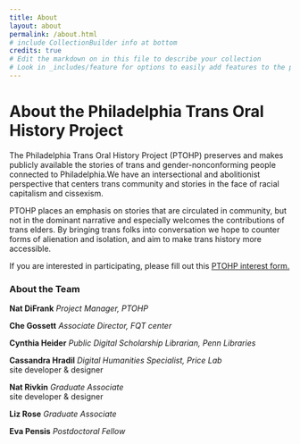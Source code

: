 ```yaml
---
title: About
layout: about
permalink: /about.html
# include CollectionBuilder info at bottom
credits: true
# Edit the markdown on in this file to describe your collection
# Look in _includes/feature for options to easily add features to the page
---
```


<!-- {% include feature/jumbotron.html objectid="https://cdil.lib.uidaho.edu/images/palouse_sm.jpg" %}  -->

<!-- {% include feature/nav-menu.html sections="About CollectionBuilder CSV" %} -->

# About the Philadelphia Trans Oral History Project

The Philadelphia Trans Oral History Project (PTOHP) preserves and makes publicly available the stories of trans and gender-nonconforming people connected to Philadelphia.We have an intersectional and abolitionist perspective that centers trans community and stories in the face of racial capitalism and cissexism.

PTOHP places an emphasis on stories that are circulated in community, but not in the dominant narrative and especially welcomes the contributions of trans elders. By bringing trans folks into conversation we hope to counter forms of alienation and isolation, and aim to make trans history more accessible.
   

If you are interested in participating, please fill out this <a href="https://docs.google.com/forms/d/e/1FAIpQLSee7AGa7hrLdMeoL9S-LPW2byMksj5SIKWiXSHeQnc7CaD6zw/viewform">PTOHP interest form.</a>

### About the Team

__Nat DiFrank__ _Project Manager, PTOHP_

__Che Gossett__ _Associate Director, FQT center_

__Cynthia Heider__ _Public Digital Scholarship Librarian, Penn Libraries_

__Cassandra Hradil__ _Digital Humanities Specialist, Price Lab_
<br>site developer & designer

__Nat Rivkin__ _Graduate Associate_
<br>site developer & designer

__Liz Rose__ _Graduate Associate_

__Eva Pensis__ _Postdoctoral Fellow_
